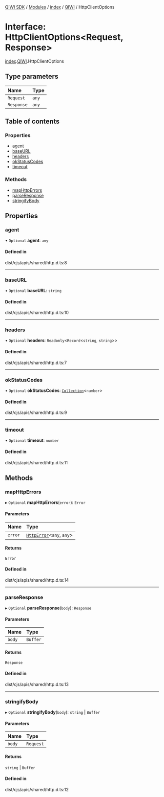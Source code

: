 [QIWI SDK](../README.md) / [Modules](../modules.md) / [index](../modules/index.md) / [QIWI](../modules/index.QIWI.md) / HttpClientOptions

# Interface: HttpClientOptions<Request, Response\>

[index](../modules/index.md).[QIWI](../modules/index.QIWI.md).HttpClientOptions

## Type parameters

| Name | Type |
| :------ | :------ |
| `Request` | `any` |
| `Response` | `any` |

## Table of contents

### Properties

- [agent](index.QIWI.HttpClientOptions.md#agent)
- [baseURL](index.QIWI.HttpClientOptions.md#baseurl)
- [headers](index.QIWI.HttpClientOptions.md#headers)
- [okStatusCodes](index.QIWI.HttpClientOptions.md#okstatuscodes)
- [timeout](index.QIWI.HttpClientOptions.md#timeout)

### Methods

- [mapHttpErrors](index.QIWI.HttpClientOptions.md#maphttperrors)
- [parseResponse](index.QIWI.HttpClientOptions.md#parseresponse)
- [stringifyBody](index.QIWI.HttpClientOptions.md#stringifybody)

## Properties

### agent

• `Optional` **agent**: `any`

#### Defined in

dist/cjs/apis/shared/http.d.ts:8

___

### baseURL

• `Optional` **baseURL**: `string`

#### Defined in

dist/cjs/apis/shared/http.d.ts:10

___

### headers

• `Optional` **headers**: `Readonly`<`Record`<`string`, `string`\>\>

#### Defined in

dist/cjs/apis/shared/http.d.ts:7

___

### okStatusCodes

• `Optional` **okStatusCodes**: [`Collection`](../modules/index.QIWI.md#collection)<`number`\>

#### Defined in

dist/cjs/apis/shared/http.d.ts:9

___

### timeout

• `Optional` **timeout**: `number`

#### Defined in

dist/cjs/apis/shared/http.d.ts:11

## Methods

### mapHttpErrors

▸ `Optional` **mapHttpErrors**(`error`): `Error`

#### Parameters

| Name | Type |
| :------ | :------ |
| `error` | [`HttpError`](../classes/index.QIWI.HttpError.md)<`any`, `any`\> |

#### Returns

`Error`

#### Defined in

dist/cjs/apis/shared/http.d.ts:14

___

### parseResponse

▸ `Optional` **parseResponse**(`body`): `Response`

#### Parameters

| Name | Type |
| :------ | :------ |
| `body` | `Buffer` |

#### Returns

`Response`

#### Defined in

dist/cjs/apis/shared/http.d.ts:13

___

### stringifyBody

▸ `Optional` **stringifyBody**(`body`): `string` \| `Buffer`

#### Parameters

| Name | Type |
| :------ | :------ |
| `body` | `Request` |

#### Returns

`string` \| `Buffer`

#### Defined in

dist/cjs/apis/shared/http.d.ts:12
